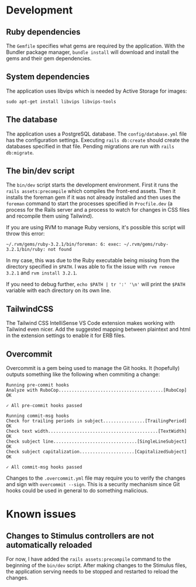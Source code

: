 # Development

## Ruby dependencies

The `Gemfile` specifies what gems are required by the application. With the Bundler package manager, `bundle install` will download and install the gems and their gem dependencies.

## System dependencies

The application uses libvips which is needed by Active Storage for images:

```
sudo apt-get install libvips libvips-tools
```

## The database

The application uses a PostgreSQL database. The `config/database.yml` file has the configuration settings. Executing `rails db:create` should create the databases specified in that file. Pending migrations are run with `rails db:migrate`. 

## The bin/dev script

The `bin/dev` script starts the development environment. First it runs the `rails assets:precompile` which compiles the front-end assets. Then it installs the foreman gem if it was not already installed and then uses the `foreman` command to start the processes specified in `Procfile.dev` (a process for the Rails server and a process to watch for changes in CSS files and recompile them using Tailwind).

If you are using RVM to manage Ruby versions, it's possible this script will throw this error:

```
~/.rvm/gems/ruby-3.2.1/bin/foreman: 6: exec: ~/.rvm/gems/ruby-3.2.1/bin/ruby: not found
```

In my case, this was due to the Ruby executable being missing from the directory specified in `$PATH`. I was able to fix the issue with `rvm remove 3.2.1` and `rvm install 3.2.1`.

If you need to debug further, `echo $PATH | tr ':' '\n'` will print the `$PATH` variable with each directory on its own line.

## TailwindCSS

The Tailwind CSS IntelliSense VS Code extension makes working with Tailwind even nicer. Add the suggested mapping between plaintext and html in the extension settings to enable it for ERB files.

## Overcommit

Overcommit is a gem being used to manage the Git hooks. It (hopefully) outputs something like the following when commiting a change:
```
Running pre-commit hooks
Analyze with RuboCop........................................[RuboCop] OK

✓ All pre-commit hooks passed

Running commit-msg hooks
Check for trailing periods in subject................[TrailingPeriod] OK
Check text width..........................................[TextWidth] OK
Check subject line................................[SingleLineSubject] OK
Check subject capitalization.....................[CapitalizedSubject] OK

✓ All commit-msg hooks passed
```

Changes to the `.overcommit.yml` file may require you to verify the changes and sign with `overcommit --sign`. This is a security mechanism since Git hooks could be used in general to do something malicious.

# Known issues

## Changes to Stimulus controllers are not automatically reloaded

For now, I have added the `rails assets:precompile` command to the beginning of the `bin/dev` script. After making changes to the Stimulus files, the application serving needs to be stopped and restarted to reload the changes.